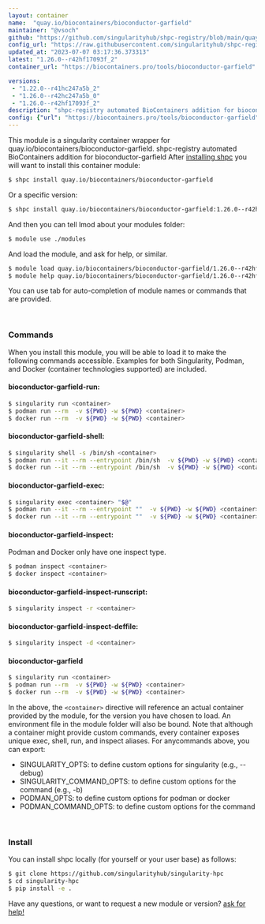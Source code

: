 ```yaml
---
layout: container
name:  "quay.io/biocontainers/bioconductor-garfield"
maintainer: "@vsoch"
github: "https://github.com/singularityhub/shpc-registry/blob/main/quay.io/biocontainers/bioconductor-garfield/container.yaml"
config_url: "https://raw.githubusercontent.com/singularityhub/shpc-registry/main/quay.io/biocontainers/bioconductor-garfield/container.yaml"
updated_at: "2023-07-07 03:17:36.373313"
latest: "1.26.0--r42hf17093f_2"
container_url: "https://biocontainers.pro/tools/bioconductor-garfield"

versions:
 - "1.22.0--r41hc247a5b_2"
 - "1.26.0--r42hc247a5b_0"
 - "1.26.0--r42hf17093f_2"
description: "shpc-registry automated BioContainers addition for bioconductor-garfield"
config: {"url": "https://biocontainers.pro/tools/bioconductor-garfield", "maintainer": "@vsoch", "description": "shpc-registry automated BioContainers addition for bioconductor-garfield", "latest": {"1.26.0--r42hf17093f_2": "sha256:4580122bdbd2bd16a46c06d678f54496c334c6b44c3d73b83dde3f4f40fea26d"}, "tags": {"1.22.0--r41hc247a5b_2": "sha256:5ba919c6995637125ddc51ed4b9b17af730f1bc778557e2663611a3ffaed51b4", "1.26.0--r42hc247a5b_0": "sha256:5debbccbc9065d4ea9367300ecbc6e35caedc690e30b8eb699ea2c5e9f9d9dde", "1.26.0--r42hf17093f_2": "sha256:4580122bdbd2bd16a46c06d678f54496c334c6b44c3d73b83dde3f4f40fea26d"}, "docker": "quay.io/biocontainers/bioconductor-garfield"}
---
```


This module is a singularity container wrapper for quay.io/biocontainers/bioconductor-garfield.
shpc-registry automated BioContainers addition for bioconductor-garfield
After [installing shpc](#install) you will want to install this container module:


```bash
$ shpc install quay.io/biocontainers/bioconductor-garfield
```

Or a specific version:

```bash
$ shpc install quay.io/biocontainers/bioconductor-garfield:1.26.0--r42hf17093f_2
```

And then you can tell lmod about your modules folder:

```bash
$ module use ./modules
```

And load the module, and ask for help, or similar.

```bash
$ module load quay.io/biocontainers/bioconductor-garfield/1.26.0--r42hf17093f_2
$ module help quay.io/biocontainers/bioconductor-garfield/1.26.0--r42hf17093f_2
```

You can use tab for auto-completion of module names or commands that are provided.

<br>

### Commands

When you install this module, you will be able to load it to make the following commands accessible.
Examples for both Singularity, Podman, and Docker (container technologies supported) are included.

#### bioconductor-garfield-run:

```bash
$ singularity run <container>
$ podman run --rm  -v ${PWD} -w ${PWD} <container>
$ docker run --rm  -v ${PWD} -w ${PWD} <container>
```

#### bioconductor-garfield-shell:

```bash
$ singularity shell -s /bin/sh <container>
$ podman run --it --rm --entrypoint /bin/sh  -v ${PWD} -w ${PWD} <container>
$ docker run --it --rm --entrypoint /bin/sh  -v ${PWD} -w ${PWD} <container>
```

#### bioconductor-garfield-exec:

```bash
$ singularity exec <container> "$@"
$ podman run --it --rm --entrypoint ""  -v ${PWD} -w ${PWD} <container> "$@"
$ docker run --it --rm --entrypoint ""  -v ${PWD} -w ${PWD} <container> "$@"
```

#### bioconductor-garfield-inspect:

Podman and Docker only have one inspect type.

```bash
$ podman inspect <container>
$ docker inspect <container>
```

#### bioconductor-garfield-inspect-runscript:

```bash
$ singularity inspect -r <container>
```

#### bioconductor-garfield-inspect-deffile:

```bash
$ singularity inspect -d <container>
```



#### bioconductor-garfield

```bash
$ singularity run <container>
$ podman run --rm  -v ${PWD} -w ${PWD} <container>
$ docker run --rm  -v ${PWD} -w ${PWD} <container>
```


In the above, the `<container>` directive will reference an actual container provided
by the module, for the version you have chosen to load. An environment file in the
module folder will also be bound. Note that although a container
might provide custom commands, every container exposes unique exec, shell, run, and
inspect aliases. For anycommands above, you can export:

 - SINGULARITY_OPTS: to define custom options for singularity (e.g., --debug)
 - SINGULARITY_COMMAND_OPTS: to define custom options for the command (e.g., -b)
 - PODMAN_OPTS: to define custom options for podman or docker
 - PODMAN_COMMAND_OPTS: to define custom options for the command

<br>

### Install

You can install shpc locally (for yourself or your user base) as follows:

```bash
$ git clone https://github.com/singularityhub/singularity-hpc
$ cd singularity-hpc
$ pip install -e .
```

Have any questions, or want to request a new module or version? [ask for help!](https://github.com/singularityhub/singularity-hpc/issues)